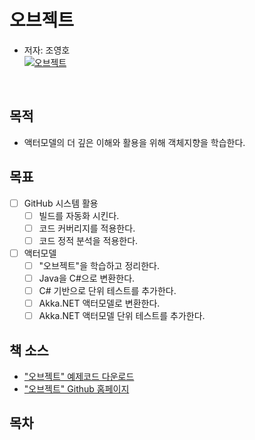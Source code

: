 # 오브젝트
- 저자: 조영호  
[![오브젝트](http://image.kyobobook.co.kr/images/book/large/409/l9791158391409.jpg)](http://www.kyobobook.co.kr/product/detailViewKor.laf?ejkGb=KOR&mallGb=KOR&barcode=9791158391409&orderClick=LAG&Kc=)

<br/>

## 목적
- 액터모델의 더 깊은 이해와 활용을 위해 객체지향을 학습한다.

## 목표
- [ ] GitHub 시스템 활용
  - [ ] 빌드를 자동화 시킨다.
  - [ ] 코드 커버리지를 적용한다.
  - [ ] 코드 정적 분석을 적용한다. 
- [ ] 액터모델  
  - [ ] "오브젝트"을 학습하고 정리한다.
  - [ ] Java을 C#으로 변환한다.
  - [ ] C# 기반으로 단위 테스트를 추가한다.
  - [ ] Akka.NET 액터모델로 변환한다.
  - [ ] Akka.NET 액터모델 단위 테스트를 추가한다.

## 책 소스	  
- ["오브젝트" 예제코드 다운로드](https://github.com/eternity-oop/objects/archive/master.zip)	  
- ["오브젝트" Github 홈페이지](https://github.com/eternity-oop/object)

## 목차

